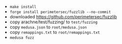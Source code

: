 - `make install`
- `forge install perimetersec/fuzzlib --no-commit`
- downloaded https://github.com/perimetersec/fuzzlib
- copy arachne/test/fuzzing/ to `test/fuzzing`
- copy `medusa.json` to `root/medusa.json`
- copy `remappings.txt` to `root/remappings.txt`
- `medusa fuzz`